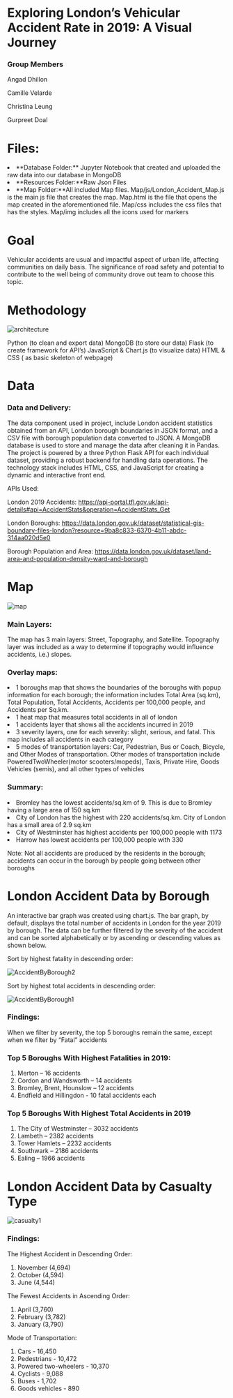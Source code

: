 # Exploring London’s Vehicular Accident Rate in 2019: A Visual Journey

<h3>Group Members</h3><p>
Angad Dhillon<p>
Camille Velarde<p>
Christina Leung<p>
Gurpreet Doal<p>

<h1>Files: </h1>

<li>**Database Folder:** Jupyter Notebook that created and uploaded the raw data into our database in MongoDB</li>
<li>**Resources Folder:**Raw Json Files</li>
<li>**Map Folder:**All included Map files. Map/js/London_Accident_Map.js is the main js file that creates the map. Map.html is the file that opens the map created in the aforementioned file. Map/css includes the css files that has the styles. Map/img includes all the icons used for markers</li>

<h1> Goal </h1>

Vehicular accidents are usual and impactful aspect of urban life, affecting communities on daily basis. The significance of road safety and potential to contribute to the well being of community drove out team to choose this topic.


<h1> Methodology </h1>

![architecture](https://github.com/tinalina1003/project3-group6/assets/127992819/0f7bada7-d2b7-40c2-b71e-7a3c3c7a2bfb)

Python (to clean and export data)
MongoDB (to store our data)
Flask (to create framework for API’s)
JavaScript & Chart.js (to visualize data)
HTML & CSS ( as basic skeleton of webpage)


<h1> Data </h1>

<h3>Data and Delivery:</h3>
The data component used in project, include London accident statistics obtained from an API, London borough boundaries in JSON format, and a CSV file with borough population data converted to JSON. A MongoDB database is used to store and manage the data after cleaning it in Pandas. The project is powered by a  three Python Flask API for each individual dataset, providing a robust backend for handling data operations. The technology stack includes HTML, CSS, and JavaScript for creating a dynamic and interactive front end.

APIs Used: <p>
London 2019 Accidents:
https://api-portal.tfl.gov.uk/api-details#api=AccidentStats&operation=AccidentStats_Get

London Boroughs:
https://data.london.gov.uk/dataset/statistical-gis-boundary-files-london?resource=9ba8c833-6370-4b11-abdc-314aa020d5e0

Borough Population and Area:
https://data.london.gov.uk/dataset/land-area-and-population-density-ward-and-borough


<h1> Map </h1>

![map](https://github.com/tinalina1003/project3-group6/assets/127992819/6ac06b07-2205-4f7f-979c-d1d0db1fc7a3)

<h3>Main Layers: </h3>
The map has 3 main layers: Street, Topography, and Satellite. Topography layer was included as a way to determine if topography would influence accidents, i.e.) slopes.

<h3>Overlay maps: </h3>
<li>1 boroughs map that shows the boundaries of the boroughs with popup information for each borough; the information includes Total Area (sq.km), Total Population, Total Accidents, Accidents per 100,000 people, and Accidents per Sq.km.</li>
<li>1 heat map that measures total accidents in all of london</li>
<li>1 accidents layer that shows all the accidents incurred in 2019</li>
<li>3 severity layers, one for each severity: slight, serious, and fatal. This map includes all accidents in each category</li>
<li>5 modes of transportation layers: Car, Pedestrian, Bus or Coach, Bicycle, and Other Modes of transportation. Other modes of transportation include PoweredTwoWheeler(motor scooters/mopeds), Taxis, Private Hire, Goods Vehicles (semis), and all other types of vehicles</li>

<h3>Summary: </h3>

<li>Bromley has the lowest accidents/sq.km of 9. This is due to Bromley having a large area of 150 sq.km</li>
<li>City of London has the highest with 220 accidents/sq.km. City of London has a small area of 2.9 sq.km</li>
<li>City of Westminster has highest accidents per 100,000 people with 1173</li>
<li>Harrow has lowest accidents per 100,000 people with 330</li>

Note: Not all accidents are produced by the residents in the borough; accidents can occur in the borough by people going between other boroughs

<h1> London Accident Data by Borough</h1>

An interactive bar graph was created using chart.js. The bar graph, by default, displays the total number of accidents in London for the year 2019 by borough. The data can be further filtered by the severity of the accident and can be sorted alphabetically or by ascending or descending values as shown below.

Sort by highest fatality in descending order:

![AccidentByBorough2](https://github.com/tinalina1003/project3-group6/assets/127992819/6cc6d422-6469-49ec-8525-7a9e737753cc)

Sort by highest total accidents in descending order:

![AccidentByBorough1](https://github.com/tinalina1003/project3-group6/assets/127992819/fc84405f-924d-4454-95f8-1c483644a19e)

<h3>Findings: </h3>
When we filter by severity, the top 5 boroughs remain the same, except when we filter by “Fatal” accidents

<h3>Top 5 Boroughs With Highest Fatalities in 2019: </h3>

1. Merton – 16 accidents
1. Cordon and Wandsworth – 14 accidents
1. Bromley, Brent, Hounslow – 12 accidents
1. Endfield and Hillingdon - 10 fatal accidents each

<h3>Top 5 Boroughs With Highest Total Accidents in 2019</h3>

1. The City of Westminster – 3032 accidents
1. Lambeth – 2382 accidents
1. Tower Hamlets – 2232 accidents
1. Southwark – 2186 accidents
1. Ealing – 1966 accidents

<h1>London Accident Data by Casualty Type</h1>


![casualty1](https://github.com/tinalina1003/project3-group6/assets/127992819/d2de7958-41ab-4374-9266-4c19c0f93979)

<h3>Findings: </h3>

The Highest Accident in Descending Order: 

1. November (4,694)
1. October (4,594)
1. June (4,544)

The Fewest Accidents in Ascending Order: 

1. April (3,760)
1. February (3,782)
1. January (3,790)

Mode of Transportation:

1. Cars - 16,450
1. Pedestrians - 10,472
1. Powered two-wheelers - 10,370
1. Cyclists - 9,088
1. Buses - 1,702
1. Goods vehicles - 890
